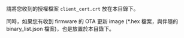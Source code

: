 請將您收到的授權檔案 `client_cert.crt` 放在本目錄下。

同時，如果您有收到 firmware 的 OTA 更新 image (*.hex 檔案，與伴隨的 binary_list.json 檔案)，也是放置於本目錄下。
